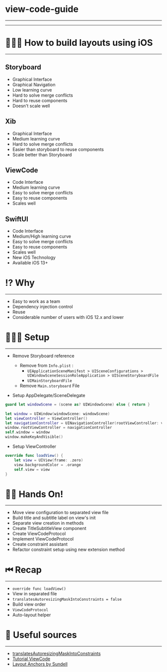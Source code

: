# view-code-guide

---
---

# 👷🏽‍♂️ How to build layouts using iOS

---

## Storyboard

- Graphical Interface
- Graphical Navigation
- Low learning curve
- Hard to solve merge conflicts
- Hard to reuse components
- Doesn't scale well

## Xib

- Graphical Interface
- Medium learning curve
- Hard to solve merge conflicts
- Easier than storyboard to reuse components
- Scale better than Storyboard

## ViewCode

- Code Interface
- Medium learning curve
- Easy to solve merge conflicts
- Easy to reuse components
- Scales well

## SwiftUI

- Code Interface
- Medium/High learning curve
- Easy to solve merge conflicts
- Easy to reuse components
- Scales well
- New iOS Technology
- Available iOS 13+

# ⁉️ Why <ViewCode/>

---

- Easy to work as a team
- Dependency injection control
- Reuse
- Considerable number of users with iOS 12.x and lower

# 👨🏻‍💻 Setup <ViewCode/>

---

- Remove Storyboard reference
    - Remove from `Info.plist` :
        - `UIApplicationSceneManifest > UISceneConfigurations > UIWindowSceneSessionRoleApplication > UISceneStoryboardFile`
        - `UIMainStoryboardFile`
    - Remove `Main.storyboard` File

- Setup AppDelegate/SceneDelegate

```swift
guard let windowScene = (scene as? UIWindowScene) else { return }
        
let window = UIWindow(windowScene: windowScene)
let viewController = ViewController()
let navigationController = UINavigationController(rootViewController: viewController)
window.rootViewController = navigationController
self.window = window
window.makeKeyAndVisible()
```

- Setup ViewController

```swift
override func loadView() {
    let view = UIView(frame: .zero)
    view.backgroundColor = .orange
    self.view = view
}
```

# ✋🏻 Hands On!

---

- Move view configuration to separated view file
- Build title and subtitle label on view's init
- Separate view creation in methods
- Create TitleSubtitleView component
- Create ViewCodeProtocol
- Implement ViewCodeProtocol
- Create constraint assistant
- Refactor constraint setup using new extension method

# ⏮ Recap

---

- `override func loadView()`
- View in separated file
- `translatesAutoresizingMaskIntoConstraints = false`
- Build view order
- `ViewCodeProtocol`
- Auto-layout helper

# 📖 Useful sources

---

- [translatesAutoresizingMaskIntoConstraints](https://developer.apple.com/documentation/uikit/uiview/1622572-translatesautoresizingmaskintoco)
- [Tutorial ViewCode](https://medium.com/@tpLioy/curso-ios-módulo-sobre-view-code-af0f6188297b)
- [Layout Anchors by Sundell](https://www.swiftbysundell.com/basics/layout-anchors/)
